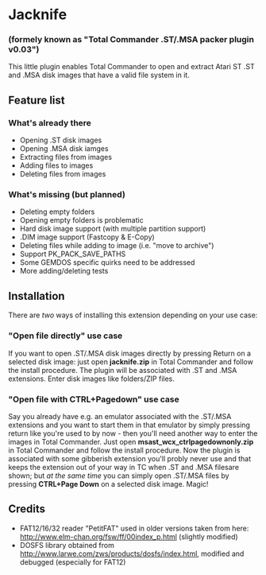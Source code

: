 # Jacknife
### (formely known as "Total Commander .ST/.MSA packer plugin v0.03")

This little plugin enables Total Commander to open and extract Atari ST .ST and .MSA disk images that have a valid file system in it.

## Feature list

### What's already there

- Opening .ST disk images
- Opening .MSA disk iamges
- Extracting files from images
- Adding files to images
- Deleting files from images

### What's missing (but planned)

- Deleting empty folders
- Opening empty folders is problematic
- Hard disk image support (with multiple partition support)
- .DIM image support (Fastcopy & E-Copy)
- Deleting files while adding to image (i.e. "move to archive")
- Support PK_PACK_SAVE_PATHS
- Some GEMDOS specific quirks need to be addressed
- More adding/deleting tests

## Installation

There are _two_ ways of installing this extension depending on your use case:

### "Open file directly" use case
If you want to open .ST/.MSA disk images directly by pressing Return on a selected disk image: just open **jacknife.zip** in Total Commander and follow the install procedure. The plugin will be associated with .ST and .MSA extensions. Enter disk images like folders/ZIP files.

### "Open file with CTRL+Pagedown" use case
Say you already have e.g. an emulator associated with the .ST/.MSA extensions and you want to start them in that emulator by simply pressing return like you're used to by now - then you'll need another way to enter the images in Total Commander.
Just open **msast_wcx_ctrlpagedownonly.zip** in Total Commander and follow the install procedure. Now the plugin is associated with some gibberish extension you'll probly never use and that keeps the extension out of your way in TC when .ST and .MSA filesare shown; but *at the same time* you can simply open .ST/.MSA files by pressing **CTRL+Page Down** on a selected disk image. Magic!

## Credits
- FAT12/16/32 reader "PetitFAT" used in older versions taken from here: http://www.elm-chan.org/fsw/ff/00index_p.html (slightly modified) 
- DOSFS library obtained from http://www.larwe.com/zws/products/dosfs/index.html, modified and debugged (especially for FAT12)

